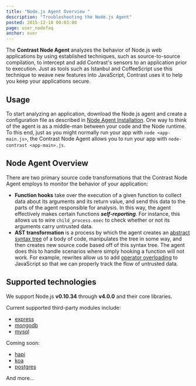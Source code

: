 ```yaml
---
title: "Node.js Agent Overview "
description: "Troubleshooting the Node.js Agent"
posted: 2015-12-18 00:03:00
page: user_nodefaq
anchor: over
---
```


The **Contrast Node Agent** analyzes the behavior of Node.js web applications by using established techniques, such as source-to-source compilation, to intercept and add Contrast's sensors to an application prior to execution. Just as tools such as Istanbul and CoffeeScript use this technique to weave new features into JavaScript, Contrast uses it to help you keep your applications secure.

## Usage
To start analyzing an application, download the Node.js agent and create a configuration file as described in [Node Agent Installation](user_nodeinstall.html#install).
One way to think of the agent is as a middle-man between your code and the Node runtime. To this end, just as you might normally run your app with ```node <app-main.js>```, the Contrast Node Agent allows you to run your app with ```node-contrast <app-main>.js```.

## Node Agent Overview
There are two primary source code transformations that the Contrast Node Agent employs to monitor the behavior of your application:
* **Function hooks** take over the execution of a given function to collect data about its arguments and its return value, and send this data to the parts of the agent responsible for analysis. In this way, the agent effectively makes certain functions ***self-reporting***. For instance, this allows us to wire ```child_process.exec``` to check whether or not its arguments carry untrusted data.
* **AST transformation** is a process by which the agent creates an [abstract syntax tree](https://en.wikipedia.org/wiki/Abstract_syntax_tree) of a body of code, manipulates the tree in some way, and then creates new source code based off of this syntax tree. The agent does this to handle scenarios where simply hooking a function will not work. For example, rewrites allow us to add [operator overloading](https://en.wikipedia.org/wiki/Operator_overloading) to JavaScript so that we can properly track the flow of untrusted data.

## Supported technologies
We support Node.js **v0.10.34** through **v4.0.0** and their core libraries.

Current supported third-party modules include:
* [express](http://expressjs.com)
* [mongodb](https://docs.mongodb.org/ecosystem/drivers/node-js/)
* [mysql](https://www.npmjs.com/package/mysql) 

Coming soon:
* [hapi](https://www.npmjs.com/package/hapi)
* [koa](https://www.npmjs.com/package/koa)
* [postgres](https://www.npmjs.com/package/pg)

And more...
